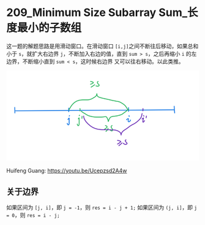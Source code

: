 # 209_Minimum Size Subarray Sum_长度最小的子数组

这⼀题的解题思路是⽤滑动窗⼝。在滑动窗⼝ `[i,j]`之间不断往后移动，如果总和⼩于 `s`，就扩⼤右边界
`j`，不断加⼊右边的值，直到 `sum > s`，之后再缩⼩ `i` 的左边界，不断缩⼩直到 `sum < s`，这时候右边界
⼜可以往右移动。以此类推。

![solve](https://raw.githubusercontent.com/KimmiGYH/LeetCode_Notes_Public/master/Section05_Solutions/0209_Minimum%20Size%20Subarray%20Sum_%E9%95%BF%E5%BA%A6%E6%9C%80%E5%B0%8F%E7%9A%84%E5%AD%90%E6%95%B0%E7%BB%84/solve.png)

Huifeng Guang: https://youtu.be/Ucepzsd2A4w

## 关于边界

如果区间为 `[j, i]`，即 `j = -1`，则 `res = i - j + 1;`
如果区间为 `(j, i]`，即 `j = 0`，则 `res = i - j;`
